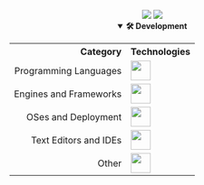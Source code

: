<div align="center">
  </br>
  <img src="https://img.shields.io/endpoint?url=https://pronoundb.org/shields/62c4c5a395ed6674fbc90416&color=FF34A7"/>
  <img src="https://komarev.com/ghpvc/?username=knotmasteraz&label=profile+views&color=FF34A7"/>
  </br>
  <details open>
    <summary><b>🛠️ Development</b></summary>
    <table>
      <tr>
        <th align="right">Category</th>
        <th align="left">Technologies</th>
      </tr>
      <tr>
        <td align="right">Programming Languages</td>
        <td><img src="https://skillicons.dev/icons?i=cs,python,ruby,rust,c" height="35px"/></td>
      </tr>
      <tr>
        <td align="right">Engines and Frameworks</td>
        <td><img src="https://skillicons.dev/icons?i=unity,dotnet" height="35px"/></td>
      </tr>
      <tr>
      <tr>
        <td align="right">OSes and Deployment</td>
        <td><img src="https://skillicons.dev/icons?i=linux,docker,raspberrypi" height="35px"/></td>
      </tr>
      <tr>
        <td align="right">Text Editors and IDEs</td>
        <td><img src="https://skillicons.dev/icons?i=vscode,visualstudio,neovim" height="35px"/></td>
      </tr>
      <tr>
        <td align="right">Other</td>
        <td><img src="https://skillicons.dev/icons?i=bash,markdown,git,github,gitlab" height="35px"/></td>
      </tr>
    </table>
  </details>
</div>
